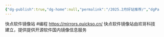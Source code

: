 ```yaml
---
{"dg-publish":true,"dg-home":null,"permalink":"/2025.2月好站推荐/","dgPassFrontmatter":true,"noteIcon":"","updated":"2025-02-26T15:03:01.757+08:00"}
---
```



快点软件镜像站
#编程	
https://mirrors.quickso.cn/	
快点软件镜像站由欢哥科技建立，提供提供开源软件国内镜像信息服务
